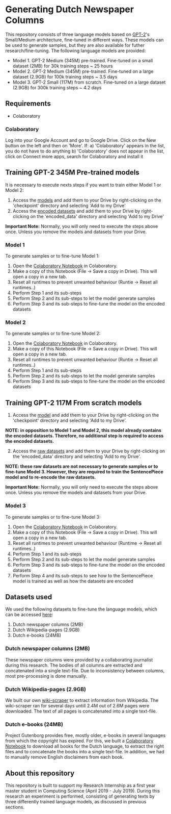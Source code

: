 # Generating Dutch Newspaper Columns
This repository consists of three language models based on [GPT-2](https://github.com/openai/gpt-2)'s Small/Medium architecture, fine-tuned in different ways. These models can be used to generate samples, but they are also available for futher research/fine-tuning. The following language models are provided:
* Model 1. GPT-2 Medium (345M) pre-trained. Fine-tuned on a small dataset (2MB) for 30k training steps ~ 25 hours
* Model 2. GPT-2 Medium (345M) pre-trained. Fine-tuned on a large dataset (2.9GB) for 100k training steps ~ 3.5 days
* Model 3. GPT-2 Small (117M) from scratch. Fine-tuned on a large dataset (2.9GB) for 300k training steps ~ 4.2 days

## Requirements
* Colaboratory

### Colaboratory 
Log into your Google Account and go to Google Drive. Click on the New button on the left and then on 'More'. If:
a) 'Colaboratory' appears in the list, you do not have to do anything
b) 'Colaboratory' does not appear in the list, click on Connect more apps, search for Colaboratory and install it

## Training GPT-2 345M Pre-trained models
It is necessary to execute nexts steps if you want to train either Model 1 or Model 2:
1. Access the [models](https://drive.google.com/open?id=1j40vMmzc8sJnrDlLYELd_DvmyS9ktyUk) and add them to your Drive by right-clicking on the 'checkpoint' directory and selecting 'Add to my Drive'
2. Access the [encoded datasets](https://drive.google.com/open?id=1hn3c25BRF_VnBFrVoGQ4ubHsvE1IPWWK) and add them to your Drive by right-clicking on the 'encoded_data' directory and selecting 'Add to my Drive'

**Important Note:** Normally, you will only need to execute the steps above once. Unless you remove the models and datasets from your Drive.

### Model 1
To generate samples or to fine-tune Model 1:
1. Open the [Colaboratory Notebook](https://drive.google.com/open?id=1MY52FsRrsaeNColEQcWhdQZXCTrxY3Ie) in Colaboratory.
2. Make a copy of this Notebook (File -> Save a copy in Drive). This will open a copy in a new tab.
3. Reset all runtimes to prevent unwanted behaviour (Runtie -> Reset all runtimes..)
4. Perform Step 1 and its sub-steps
5. Perform Step 2 and its sub-steps to let the model generate samples
6. Perform Step 3 and its sub-steps to fine-tune the model on the encoded datasets

### Model 2
To generate samples or to fine-tune Model 2:
1. Open the [Colaboratory Notebook](https://drive.google.com/open?id=1muynamuFB-RS7FsHu0iNMLDVQ8g2fuAr) in Colaboratory.
2. Make a copy of this Notebook (File -> Save a copy in Drive). This will open a copy in a new tab.
3. Reset all runtimes to prevent unwanted behaviour (Runtie -> Reset all runtimes..)
4. Perform Step 1 and its sub-steps
5. Perform Step 2 and its sub-steps to let the model generate samples
6. Perform Step 3 and its sub-steps to fine-tune the model on the encoded datasets

## Training GPT-2 117M From scratch models
1. Access the [model](https://drive.google.com/open?id=1mHfMEn5MLVVOVIo2E5NDxS4GQClgUY0o) and add them to your Drive by right-clicking on the 'checkpoint' directory and selecting 'Add to my Drive'. 

**NOTE: in opposition to Model 1 and Model 2, this model already contains the encoded datasets. Therefore, no additional step is required to access the encoded datasets.**

2. Access the [raw datasets](https://drive.google.com/open?id=17GnJC7I_l_XkQKbRtYFXvtnnpRvsmGxF) and add them to your Drive by right-clicking on the 'encoded_data' directory and selecting 'Add to my Drive'. 

**NOTE: these raw datasets are not necessary to generate samples or to fine-tune Model 3. However, they are required to train the SentencePiece model and to re-encode the raw datasets.**

**Important Note:** Normally, you will only need to execute the steps above once. Unless you remove the models and datasets from your Drive.

### Model 3
To generate samples or to fine-tune Model 3:
1. Open the [Colaboratory Notebook](https://drive.google.com/open?id=1zyulaQ2yZ_eh97UngrgEW9AcXby9fD_P) in Colaboratory.
2. Make a copy of this Notebook (File -> Save a copy in Drive). This will open a copy in a new tab.
3. Reset all runtimes to prevent unwanted behaviour (Runtime -> Reset all runtimes..)
4. Perform Step 1 and its sub-steps
5. Perform Step 2 and its sub-steps to let the model generate samples
6. Perform Step 3 and its sub-steps to fine-tune the model on the encoded datasets
7. Perform Step 4 and its sub-steps to see how to the SentencePiece model is trained as well as how the datasets are encoded

## Datasets used
We used the following datasets to fine-tune the language models, which can be accessed [here](https://drive.google.com/open?id=17GnJC7I_l_XkQKbRtYFXvtnnpRvsmGxF):
1. Dutch newspaper columns (2MB) 
2. Dutch Wikipedia-pages (2.9GB)
3. Dutch e-books (24MB)

### Dutch newspaper columns (2MB)
These newspaper columns were provided by a collaborating journalist during this research. The bodies of all columns are extracted and concatenated into a single text-file. Due to inconsistency between columns, most pre-processing is done manually.

### Dutch Wikipedia-pages (2.9GB)
We built our own [wiki-scraper](https://github.com/ZheMann/wiki-scraper) to extract information from Wikipedia. The wiki-scraper ran for several days untill 2.4M out of 2.6M pages were downloaded. The text of all pages is concatenated into a single text-file.

### Dutch e-books (24MB)
Project Gutenborg provides free, mostly older, e-books in several languages from which the copyright has expired. For this, we built a [Colaboratory Notebook](https://drive.google.com/open?id=1WCkbCMCay9a4NaUv7boAJjfCQ10JKUjv) to download all books for the Dutch language, to extract the right files and to concatenate the books into a single text-file. In addition, we had to manually remove English disclaimers from each book.

## About this repository
This repository is built to support my Research Internship as a first year master student in Computing Science (April 2019 - July 2019).  During this research an experiment is performed, consisting of generating texts by three differently trained language models, as discussed in previous sections.
